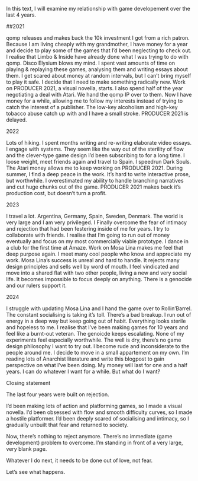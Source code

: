 In this text, I will examine my relationship with game developement over the last 4 years.



##2021

qomp releases and makes back the 10k investment I got from a rich patron. Because I am living cheaply with my grandmother, I have money for a year and decide to play some of the games that I’d been neglecting to check out. I realise that Limbo & Inside have already done what I was trying to do with qomp. Disco Elysium blows my mind. I spent vast amounts of time on playing & replaying these games, analysing them and writing essays about them. I get scared about money at random intervals, but I can’t bring myself to play it safe. I decide that I need to make something radically new. Work on PRODUCER 2021, a visual novella, starts. I also spend half of the year negotiating a deal with Atari. We hand the qomp IP over to them. Now I have money for a while, allowing me to follow my interests instead of trying to catch the interest of a publisher. The low-key alcoholism and high-key tobacco abuse catch up with and I have a small stroke. PRODUCER 2021 is delayed.

2022

Lots of hiking. I spent months writing and re-writing elaborate video essays. I engage with systems. They seem like the way out of the sterility of flow and the clever-type game design I’d  been subscribing to for a long time. I loose weight, meet friends again and travel to Spain. I speedrun Dark Souls. The Atari money allows me to keep working on PRODUCER 2021. During summer, I find a deep peace in the work. It’s hard to write interactive prose, but worthwhile. I overestimated my ability to handle branching narratives and cut huge chunks out of the game. PRODUCER 2021 makes back it’s production cost, but doesn’t turn a profit.

2023

I travel a lot. Argentina, Germany, Spain, Sweden, Denmark. The world is very large and I am very privileged. I Finally overcome the fear of intimacy and rejection that had been festering inside of me for years. I try to collaborate with friends. I realise that I’m going to run out of money eventually and focus on my most commercially viable prototype. I dance in a club for the first time at Amaze. Work on Mosa Lina makes me feel that deep purpose again. I meet many cool people who know and appreciate my work. Mosa Lina’s success is unreal and hard to handle. It rejects many design principles and sells well by word of mouth. I feel vindicated and move into a shared flat with two other people, living a new and very social life. It becomes impossible to focus deeply on anything. There is a genocide and our rulers support it.

2024

I struggle with updating Mosa Lina and I hand the game over to Rollin’Barrel. The constant socialising is taking it’s toll. There’s a bad breakup. I run out of energy in a deep way but keep going out of habit. Everything looks sterile and hopeless to me. I realise that I’ve been making games for 10 years and feel like a burnt-out veteran. The genoicde keeps escalating. None of my experiments feel especially worthwhile. The well is dry, there’s no game design philosophy I want to try out. I become rude and inconsiderate to the people around me. I decide to move in a small appartement on my own. I’m reading lots of Anarchist literature and write this blogpost to gain perspective on what I’ve been doing. My money will last for one and a half years. I can do whatever I want for a while. But what do I want?


Closing statement

The last four years were built on rejection. 

I’d been making lots of action and platforming games, so I made a visual novella.
I’d been obsessed with flow and smooth difficulty curves, so I made a hostile platformer.
I’d been deeply scared of socialising and intimacy, so I gradually unbuilt that fear and returned to society.

Now, there’s nothing to reject anymore. There’s no immediate (game development) problem to overcome. I’m standing in front of a very large, very blank page.

Whatever I do next, it needs to be done out of love, not fear.

Let’s see what happens.


